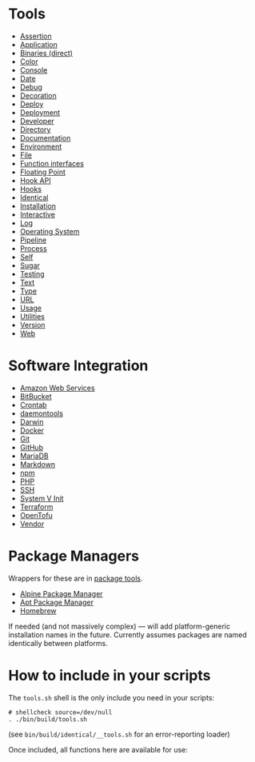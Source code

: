 # Tools

- [Assertion](./assert.md)
- [Application](./application.md)
- [Binaries (direct)](./bin.md)
- [Color](./colors.md)
- [Console](./console.md)
- [Date](./date.md)
- [Debug](./debug.md)
- [Decoration](./decoration.md)
- [Deploy](./deploy.md)
- [Deployment](./deployment.md)
- [Developer](./developer.md)
- [Directory](./directory.md)
- [Documentation](./documentation.md)
- [Environment](./environment.md)
- [File](./file.md)
- [Function interfaces](./interface.md)
- [Floating Point](./float.md)
- [Hook API](./hook.md)
- [Hooks](./hooks.md)
- [Identical](./identical.md)
- [Installation](./install.md)
- [Interactive](./interactive.md)
- [Log](./log.md)
- [Operating System](./os.md)
- [Pipeline](./pipeline.md)
- [Process](./process.md)
- [Self](./build.md)
- [Sugar](./sugar.md)
- [Testing](./test.md)
- [Text](./text.md)
- [Type](./type.md)
- [URL](./url.md)
- [Usage](./usage.md)
- [Utilities](./utilities.md)
- [Version](./version.md)
- [Web](./web.md)

# Software Integration

- [Amazon Web Services](./aws.md)
- [BitBucket](./bitbucket.md)
- [Crontab](./crontab.md)
- [daemontools](./daemontools.md)
- [Darwin](./darwin.md)
- [Docker](./docker.md)
- [Git](./git.md)
- [GitHub](./github.md)
- [MariaDB](./mariadb.md)
- [Markdown](./markdown.md)
- [npm](./npm.md)
- [PHP](./php.md)
- [SSH](./ssh.md)
- [System V Init](./sysvinit.md)
- [Terraform](./terraform.md)
- [OpenTofu](./opentofu.md)
- [Vendor](./vendor.md)

# Package Managers

Wrappers for these are in [package tools](./package.md).

- [Alpine Package Manager](./apk.md)
- [Apt Package Manager](./apt.md)
- [Homebrew](./brew.md)

If needed (and not massively complex) &mdash; will add platform-generic installation names in the future. Currently assumes packages are named identically between platforms.

# How to include in your scripts

The `tools.sh` shell is the only include you need in your scripts:

    # shellcheck source=/dev/null
    . ./bin/build/tools.sh

(see `bin/build/identical/__tools.sh` for an error-reporting loader)

Once included, all functions here are available for use:

